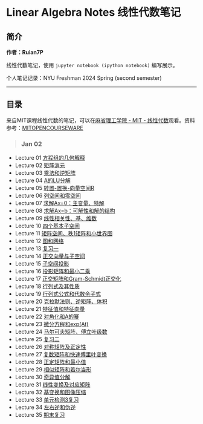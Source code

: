 # Linear Algebra Notes 线性代数笔记

## 简介

**作者：Ruian7P**

线性代数笔记，使用 `jupyter notebook (ipython notebook)` 编写展示。

个人笔记记录：NYU Freshman 2024 Spring (second semester)

----

## 目录

来自MIT课程线性代数的笔记，可以在[麻省理工学院 - MIT - 线性代数](https://www.bilibili.com/video/BV16Z4y1U7oU)观看。资料参考：[MITOPENCOURSEWARE](https://ocw.mit.edu/courses/18-06-linear-algebra-spring-2010/)

> ### Jan 02
- Lecture 01 [方程组的几何解释](https://github.com/Ruian7P/Linear-Algebra-notes/blob/main/Lecture%2001%20%26%2002.ipynb)
- Lecture 02 [矩阵消元](https://github.com/Ruian7P/Linear-Algebra-notes/blob/main/Lecture%2001%20%26%2002.ipynb)
- Lecture 03 [乘法和逆矩阵](https://github.com/Ruian7P/Linear-Algebra-notes/blob/main/Lecture%2003.ipynb)
- Lecture 04 [A的LU分解](chapter04.ipynb)
- Lecture 05 [转置-置换-向量空间R](chapter05.ipynb)
- Lecture 06 [列空间和零空间](chapter06.ipynb)
- Lecture 07 [求解Ax=0：主变量、特解](chapter07.ipynb)
- Lecture 08 [求解Ax=b：可解性和解的结构](chapter08.ipynb)
- Lecture 09 [线性相关性、基、维数](chapter09.ipynb)
- Lecture 10 [四个基本子空间](chapter10.ipynb)
- Lecture 11 [矩阵空间、秩1矩阵和小世界图](chapter11.ipynb)
- Lecture 12 [图和网络](chapter12.ipynb)
- Lecture 13 [复习一](chapter13.ipynb)
- Lecture 14 [正交向量与子空间](chapter14.ipynb)
- Lecture 15 [子空间投影](chapter15.ipynb)
- Lecture 16 [投影矩阵和最小二乘](chapter16.ipynb)
- Lecture 17 [正交矩阵和Gram-Schmidt正交化](chapter17.ipynb)
- Lecture 18 [行列式及其性质](chapter18.ipynb)
- Lecture 19 [行列式公式和代数余子式](chapter19.ipynb)
- Lecture 20 [克拉默法则、逆矩阵、体积](chapter20.ipynb)
- Lecture 21 [特征值和特征向量](chapter21.ipynb)
- Lecture 22 [对角化和A的幂](chapter22.ipynb)
- Lecture 23 [微分方程和exp(At)](chapter23.ipynb)
- Lecture 24 [马尔可夫矩阵、傅立叶级数](chapter24.ipynb)
- Lecture 25 [复习二](chapter25.ipynb)
- Lecture 26 [对称矩阵及正定性](chapter26.ipynb)
- Lecture 27 [复数矩阵和快速傅里叶变换](chapter27.ipynb)
- Lecture 28 [正定矩阵和最小值](chapter28.ipynb)
- Lecture 29 [相似矩阵和若尔当形](chapter29.ipynb)
- Lecture 30 [奇异值分解](chapter30.ipynb)
- Lecture 31 [线性变换及对应矩阵](chapter31.ipynb)
- Lecture 32 [基变换和图像压缩](chapter32.ipynb)
- Lecture 33 [单元检测3复习](chapter33.ipynb)
- Lecture 34 [左右逆和伪逆](chapter34.ipynb)
- Lecture 35 [期末复习](chapter35.ipynb)
